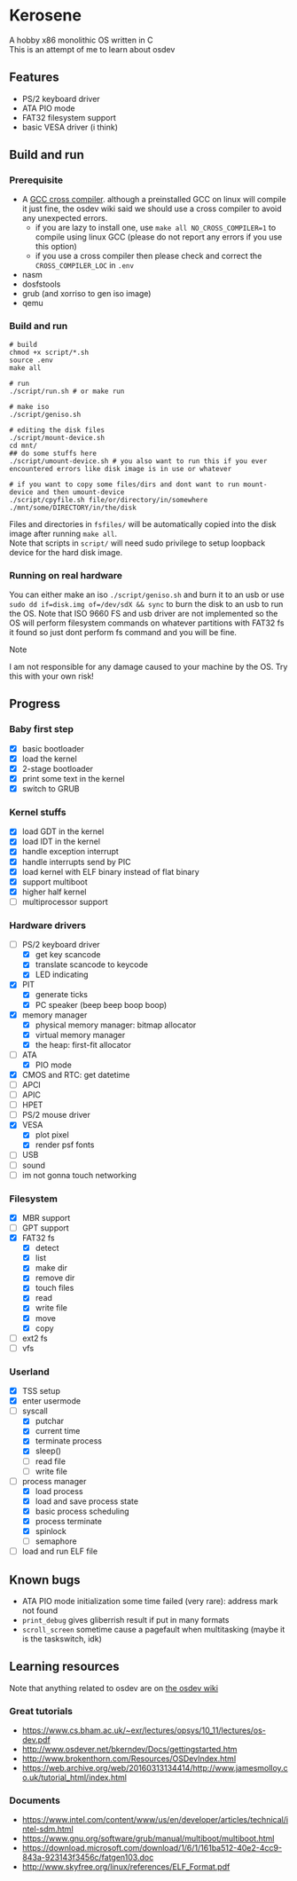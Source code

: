 # Kerosene
A hobby x86 monolithic OS written in C  
This is an attempt of me to learn about osdev  
## Features
- PS/2 keyboard driver
- ATA PIO mode
- FAT32 filesystem support
- basic VESA driver (i think)
## Build and run
### Prerequisite
- A [GCC cross compiler](https://wiki.osdev.org/GCC_Cross-Compiler). although a preinstalled GCC on linux will compile it just fine, the osdev wiki said we should use a cross compiler to avoid any unexpected errors.
    + if you are lazy to install one, use `make all NO_CROSS_COMPILER=1` to compile using linux GCC (please do not report any errors if you use this option)
    + if you use a cross compiler then please check and correct the `CROSS_COMPILER_LOC` in `.env`
- nasm
- dosfstools
- grub (and xorriso to gen iso image)
- qemu
### Build and run
```
# build
chmod +x script/*.sh
source .env
make all
```
```
# run
./script/run.sh # or make run
```
```
# make iso
./script/geniso.sh
```
```
# editing the disk files
./script/mount-device.sh
cd mnt/
## do some stuffs here
./script/umount-device.sh # you also want to run this if you ever encountered errors like disk image is in use or whatever
```
```
# if you want to copy some files/dirs and dont want to run mount-device and then umount-device
./script/cpyfile.sh file/or/directory/in/somewhere ./mnt/some/DIRECTORY/in/the/disk
```
Files and directories in `fsfiles/` will be automatically copied into the disk image after running `make all`.  
Note that scripts in `script/` will need sudo privilege to setup loopback device for the hard disk image.
### Running on real hardware
You can either make an iso `./script/geniso.sh` and burn it to an usb or use `sudo dd if=disk.img of=/dev/sdX && sync` to burn the disk to an usb to run the OS. Note that ISO 9660 FS and usb driver are not implemented so the OS will perform filesystem commands on whatever partitions with FAT32 fs it found so just dont perform fs command and you will be fine.
> [!NOTE]
> I am not responsible for any damage caused to your machine by the OS. Try this with your own risk!
## Progress
### Baby first step
- [x] basic bootloader
- [x] load the kernel
- [x] 2-stage bootloader
- [x] print some text in the kernel
- [x] switch to GRUB
### Kernel stuffs
- [x] load GDT in the kernel
- [x] load IDT in the kernel
- [x] handle exception interrupt
- [x] handle interrupts send by PIC
- [x] load kernel with ELF binary instead of flat binary
- [x] support multiboot
- [x] higher half kernel
- [ ] multiprocessor support
### Hardware drivers
- [ ] PS/2 keyboard driver
    + [x] get key scancode
    + [x] translate scancode to keycode
    + [x] LED indicating
- [x] PIT
    - [x] generate ticks
    - [x] PC speaker (beep beep boop boop)
- [x] memory manager
    - [x] physical memory manager: bitmap allocator
    - [x] virtual memory manager
    - [x] the heap: first-fit allocator
- [ ] ATA
    - [x] PIO mode
- [x] CMOS and RTC: get datetime
- [ ] APCI
- [ ] APIC
- [ ] HPET
- [ ] PS/2 mouse driver
- [x] VESA
    - [x] plot pixel
    - [x] render psf fonts
- [ ] USB
- [ ] sound
- [ ] im not gonna touch networking
### Filesystem
- [x] MBR support
- [ ] GPT support
- [x] FAT32 fs
    - [x] detect
    - [x] list
    - [x] make dir
    - [x] remove dir
    - [x] touch files
    - [x] read
    - [x] write file
    - [x] move
    - [x] copy
- [ ] ext2 fs
- [ ] vfs
### Userland
- [x] TSS setup
- [x] enter usermode
- [ ] syscall
    - [x] putchar
    - [x] current time
    - [x] terminate process
    - [x] sleep()
    - [ ] read file
    - [ ] write file
- [ ] process manager
    - [x] load process
    - [x] load and save process state
    - [x] basic process scheduling
    - [x] process terminate
    - [x] spinlock
    - [ ] semaphore
- [ ] load and run ELF file
## Known bugs
- ATA PIO mode initialization some time failed (very rare): address mark not found
- `print_debug` gives gliberrish result if put in many formats
- `scroll_screen` sometime cause a pagefault when multitasking (maybe it is the taskswitch, idk)
## Learning resources
Note that anything related to osdev are on [the osdev wiki](http://wiki.osdev.org/Expanded_Main_Page)
### Great tutorials
- https://www.cs.bham.ac.uk/~exr/lectures/opsys/10_11/lectures/os-dev.pdf
- http://www.osdever.net/bkerndev/Docs/gettingstarted.htm
- http://www.brokenthorn.com/Resources/OSDevIndex.html
- https://web.archive.org/web/20160313134414/http://www.jamesmolloy.co.uk/tutorial_html/index.html
### Documents
- https://www.intel.com/content/www/us/en/developer/articles/technical/intel-sdm.html
- https://www.gnu.org/software/grub/manual/multiboot/multiboot.html
- https://download.microsoft.com/download/1/6/1/161ba512-40e2-4cc9-843a-923143f3456c/fatgen103.doc
- http://www.skyfree.org/linux/references/ELF_Format.pdf
